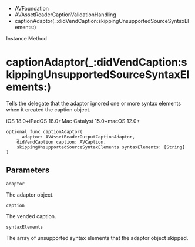 

- AVFoundation
- AVAssetReaderCaptionValidationHandling
-  captionAdaptor(\_:didVendCaption:skippingUnsupportedSourceSyntaxElements:) 

Instance Method

# captionAdaptor(\_:didVendCaption:skippingUnsupportedSourceSyntaxElements:)

Tells the delegate that the adaptor ignored one or more syntax elements when it created the caption object.

iOS 18.0+iPadOS 18.0+Mac Catalyst 15.0+macOS 12.0+

``` source
optional func captionAdaptor(
    _ adaptor: AVAssetReaderOutputCaptionAdaptor,
    didVendCaption caption: AVCaption,
    skippingUnsupportedSourceSyntaxElements syntaxElements: [String]
)
```

## Parameters 

`adaptor`  

The adaptor object.

`caption`  

The vended caption.

`syntaxElements`  

The array of unsupported syntax elements that the adaptor object skipped.

